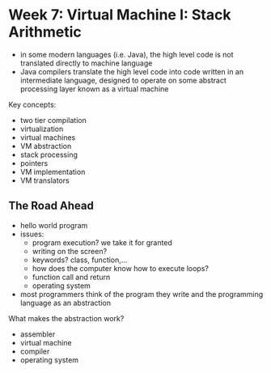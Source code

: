 # Week 7: Virtual Machine I: Stack Arithmetic

- in some modern languages (i.e. Java), the high level code is not translated directly to machine language
- Java compilers translate the high level code into code written in an intermediate language, designed to operate on some abstract processing layer known as a virtual machine

Key concepts:
- two tier compilation
- virtualization
- virtual machines
- VM abstraction
- stack processing
- pointers
- VM implementation
- VM translators

## The Road Ahead

- hello world program
- issues:
  - program execution? we take it for granted
  - writing on the screen?
  - keywords? class, function,...
  - how does the computer know how to execute loops?
  - function call and return
  - operating system
- most programmers think of the program they write and the programming language as an abstraction

What makes the abstraction work?
- assembler
- virtual machine
- compiler
- operating system